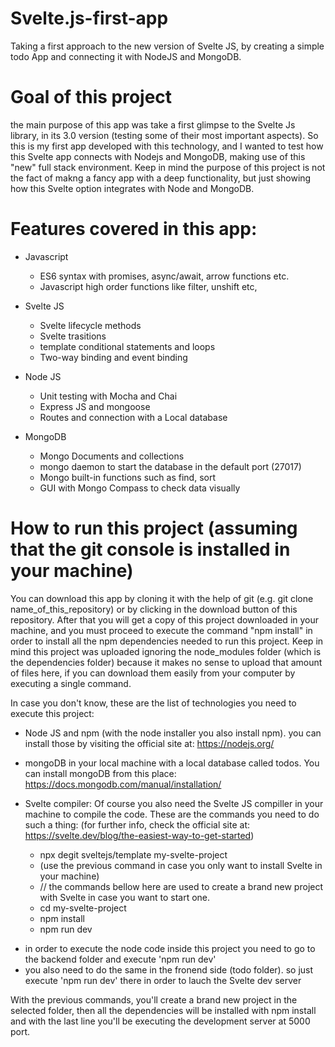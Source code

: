 # Svelte.js-first-app

Taking a first approach to the new version of Svelte JS, by creating a simple todo App and connecting it with NodeJS and MongoDB.

# Goal of this project

the main purpose of this app was take a first glimpse to the Svelte Js library, in its 3.0 version (testing some of their most important aspects). So this is my first app developed with this technology, and I wanted to test how this Svelte app connects with Nodejs and MongoDB, making use of this "new" full stack environment. Keep in mind the purpose of this project is not the fact of makng a fancy app with a deep functionality, but just showing how this Svelte option integrates with Node and MongoDB.

# Features covered in this app:

 - Javascript
 
    + ES6 syntax with promises, async/await, arrow functions etc.
    + Javascript high order functions like filter, unshift etc,

 - Svelte JS
    
    + Svelte lifecycle methods
    + Svelte trasitions
    + template conditional statements and loops
    + Two-way binding and event binding
    
 - Node JS
 
    + Unit testing with Mocha and Chai
    + Express JS and mongoose
    + Routes and connection with a Local database
    
 - MongoDB
 
    + Mongo Documents and collections
    + mongo daemon to start the database in the default port (27017)
    + Mongo built-in functions such as find, sort
    + GUI with Mongo Compass to check data visually

 # How to run this project (assuming that the git console is installed in your machine)
 
 You can download this app by cloning it with the help of git (e.g. git clone name_of_this_repository) or by clicking in the download button of this repository. After that you will get a copy of this project downloaded in your machine, and you must proceed to execute the command "npm install" in order to install all the npm dependencies needed to run this project. Keep in mind this project was uploaded ignoring the node_modules folder (which is the dependencies folder) because it makes no sense to upload that amount of files here, if you can download them easily from your computer by executing a single command.
 
In case you don't know, these are the list of technologies you need to execute this project:

 - Node JS and npm (with the node installer you also install npm). you can install those by visiting the official site at: https://nodejs.org/ 
 

- mongoDB in your local machine with a local database called todos. You can install mongoDB from this place: https://docs.mongodb.com/manual/installation/

- Svelte compiler: Of course you also need the Svelte JS compiller in your machine to compile the code. These are the commands you need to do such a thing: (for further info, check the official site at: https://svelte.dev/blog/the-easiest-way-to-get-started)

  * npx degit sveltejs/template my-svelte-project 
  * (use the previous command in case you only want to install Svelte in your machine)
  * // the commands bellow here are used to create a brand new project with Svelte in case you want to start one.
  * cd my-svelte-project
  * npm install
  * npm run dev
  
 * in order to execute the node code inside this project you need to go to the backend folder and execute 'npm run dev'
 * you also need to do the same in the fronend side (todo folder). so just execute 'npm run dev' there in order to lauch the Svelte dev server
  
 With the previous commands, you'll create a brand new project in the selected folder, then all the dependencies will be installed with npm install and with the last line you'll be executing the development server at 5000 port. 
